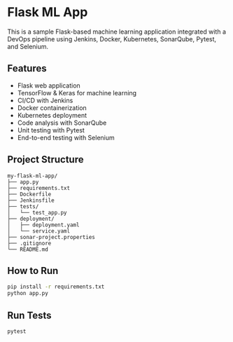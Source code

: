 # Flask ML App

This is a sample Flask-based machine learning application integrated with a DevOps pipeline using Jenkins, Docker, Kubernetes, SonarQube, Pytest, and Selenium.

## Features
- Flask web application
- TensorFlow & Keras for machine learning
- CI/CD with Jenkins
- Docker containerization
- Kubernetes deployment
- Code analysis with SonarQube
- Unit testing with Pytest
- End-to-end testing with Selenium

## Project Structure
```
my-flask-ml-app/
├── app.py
├── requirements.txt
├── Dockerfile
├── Jenkinsfile
├── tests/
│   └── test_app.py
├── deployment/
│   ├── deployment.yaml
│   └── service.yaml
├── sonar-project.properties
├── .gitignore
└── README.md
```

## How to Run
```bash
pip install -r requirements.txt
python app.py
```

## Run Tests
```bash
pytest
```